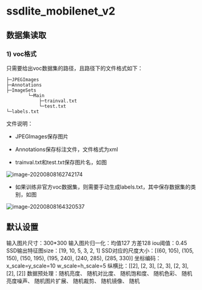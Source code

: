 # ssdlite_mobilenet_v2

## 数据集读取

### 1) voc格式

只需要给出voc数据集的路径，且路径下的文件格式如下：

```
├─JPEGImages
├─Annotations
├─ImageSets
		└─Main
			├─trainval.txt
			└─test.txt
└─labels.txt
```

文件说明：

- JPEGImages保存图片

- Annotations保存标注文件，文件格式为xml

- trainval.txt和test.txt保存图片名，如图

![image-20200808162742174](C:\Users\DanevenChin\AppData\Roaming\Typora\typora-user-images\image-20200808162742174.png)

- 如果训练非官方voc数据集，则需要手动生成labels.txt，其中保存数据集的类别，如图

![image-20200808164320537](C:\Users\DanevenChin\AppData\Roaming\Typora\typora-user-images\image-20200808164320537.png)

## 默认设置

输入图片尺寸：300*300
输入图片归一化：均值127 方差128
iou阈值：0.45
SSD输出特征图size：[19, 10, 5, 3, 2, 1]
SSD对应的尺度大小：[(60, 105), (105, 150), (150, 195), (195, 240), (240, 285), (285, 330)]
坐标编码：x_scale=y_scale=10  w_scale=h_scale=5
纵横比：[[2], [2, 3], [2, 3], [2, 3], [2], [2]]
数据预处理：随机亮度、
					   随机对比度、
					   随机饱和度、
					   随机色彩、
					   随机亮度噪声、
					   随机图片扩展、
					   随机裁剪、 
					   随机镜像、
					   随机
					   

